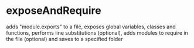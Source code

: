 # exposeAndRequire
adds "module.exports" to a file, exposes global variables, classes and functions, performs line substitutions (optional), adds modules to require in the file (optional) and saves to a specified folder
